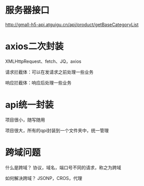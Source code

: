 # 服务器接口

http://gmall-h5-api.atguigu.cn/api/product/getBaseCategoryList

# axios二次封装

XMLHttpRequest、fetch、JQ，axios

请求拦截体：可以在发请求之前处理一些业务

响应拦截体：响应后处理一些业务


# api统一封装

项目很小，随写随用

项目很大，所有的qpi封装到一个文件夹中，统一管理


# 跨域问题

什么是跨域？ 协议，域名，端口号不同的请求，称之为跨域

如何解决跨域？ JSONP，CROS，代理

